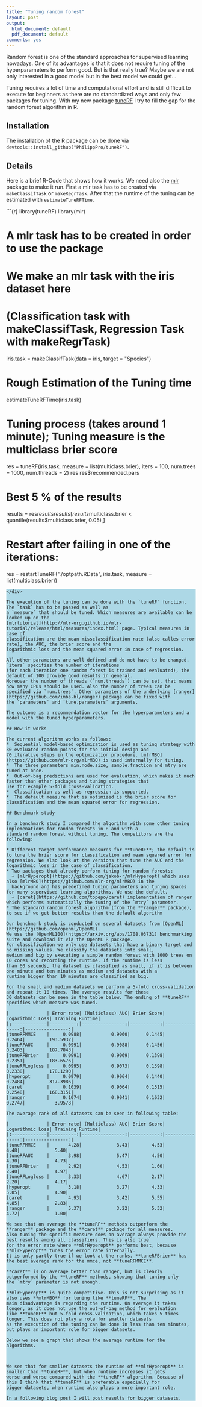 ```yaml
---
title: "Tuning random forest"
layout: post
output:
  html_document: default
  pdf_document: default
comments: yes
---
```


Random forest is one of the standard approaches for supervised learning nowadays. One of its advantages is that it does 
not require tuning of the hyperparameters to perform good. But is that really true? Maybe we are not only interested in a 
good model but in the best model we could get...

Tuning requires a lot of time and computational effort and is still difficult to execute for beginners as there are no 
standardized ways and only few packages for tuning. With my new package [tuneRF](https://github.com/PhilippPro/tuneRF) 
I try to fill the gap for the random forest algorithm in R. 

<!--excerpt-->

## Installation

The installation of the R package can be done via `devtools::install_github("PhilippPro/tuneRF")`.

## Details

Here is a brief R-Code that shows how it works. We need also the [mlr](https://github.com/mlr-org/mlr) package to make it run. 
First a mlr task has to be created via `makeClassifTask` or `makeRegrTask`. After that the runtime of the tuning can be estimated 
with `estimateTuneRFTime`. 

<style>
div.blue pre { background-color:lightblue; }
div.blue pre.r { background-color:blue; }
</style>

<div class = "blue">
```{r}
library(tuneRF)
library(mlr)

# A mlr task has to be created in order to use the package
# We make an mlr task with the iris dataset here 
# (Classification task with makeClassifTask, Regression Task with makeRegrTask)
iris.task = makeClassifTask(data = iris, target = "Species")

# Rough Estimation of the Tuning time
estimateTuneRFTime(iris.task)

# Tuning process (takes around 1 minute); Tuning measure is the multiclass brier score
res = tuneRF(iris.task, measure = list(multiclass.brier), iters = 100, num.trees = 1000, 
  num.threads = 2)
res
res$recommended.pars

# Best 5 % of the results
results = res$results
results[results$multiclass.brier < quantile(results$multiclass.brier, 0.05),]

# Restart after failing in one of the iterations:
res = restartTuneRF("./optpath.RData", iris.task, measure = list(multiclass.brier))
```
</div>

The execution of the tuning can be done with the `tuneRF` function. The `task` has to be passed as well as 
a `measure` that should be tuned. Which measures are available can be looked up on the
[mlrtutorial](http://mlr-org.github.io/mlr-tutorial/release/html/measures/index.html) page. Typical measures in case of 
classification are the mean missclassification rate (also calles error rate), the AUC, the brier score and the 
logarithmic loss and the mean squared error in case of regression. 

All other parameters are well defined and do not have to be changed. `iters` specifies the number of iterations 
(for each iteration one random forest is trained and evaluated), the default of 100 provide good results in general. 
Moreover the number of threads (`num.threads`) can be set, that means how many CPUs should be used. Also the number of trees can be 
specified via `num.trees`. Other parameters of the underlying [ranger](https://github.com/imbs-hl/ranger) package can be fixed with
the `parameters` and `tune.parameters` arguments. 

The outcome is a recommendation vector for the hyperparameters and a model with the tuned hyperparameters. 

## How it works

The current algorithm works as follows:
*  Sequential model-based optimization is used as tuning strategy with 30 evaluated random points for the initial design and 
70 iterative steps in the optimization procedure. [mlrMBO](https://github.com/mlr-org/mlrMBO) is used internally for tuning. 
*  The three parameters min.node.size, sample.fraction and mtry are tuned at once. 
*  Out-of-bag predictions are used for evaluation, which makes it much faster than other packages and tuning strategies that 
use for example 5-fold cross-validation. 
*  Classification as well as regression is supported.
*  The default measure that is optimized is the brier score for classification and the mean squared error for regression. 

## Benchmark study

In a benchmark study I compared the algorithm with some other tuning implemenations for random forests in R and with a 
standard random forest without tuning. The competitors are the following:

* Different target performance measures for **tuneRF**; the default is to tune the brier score for classification and mean squared error for regression. We also look at the versions that tune the AUC and the logarithmic loss in the case of classification.
* Two packages that already perform tuning for random forests:
  + [mlrHyperopt](https://github.com/jakob-r/mlrHyperopt) which uses also [mlrMBO](https://github.com/mlr-org/mlrMBO) in the 
  background and has predefined tuning parameters and tuning spaces for many supervised learning algorithms. We use the default.
  + [caret](https://github.com/topepo/caret) implementation of ranger which performs automatically the tuning of the `mtry` parameter.
* The standard random forest algorithm (from the **ranger** package), to see if we get better results than the default algorithm

Our benchmark study is conducted on several datasets from [OpenML](https://github.com/openml/OpenML). 
We use the [OpenML100](https://arxiv.org/abs/1708.03731) benchmarking suite and download it via the OpenML R package. 
For classification we only use datasets that have a binary target and no missing values. We classify the datasets into small, 
medium and big by executing a simple random forest with 1000 trees on 10 cores and recording the runtime. If the runtime is less 
than 60 seconds, the dataset is classified as small, if it is between one minute and ten minutes as medium and datasets with a 
runtime bigger than 10 minutes are classified as big. 

For the small and medium datasets we perform a 5-fold cross-validation and repeat it 10 times. The average results for these 
30 datasets can be seen in the table below. The ending of **tuneRF** specifies which measure was tuned. 

|              | Error rate| (Multiclass) AUC| Brier Score| Logarithmic Loss| Training Runtime|
|:-------------|----------:|----------------:|-----------:|----------------:|----------------:|
|tuneRFMMCE    |     0.0988|           0.9060|      0.1445|           0.2464|         193.5932|
|tuneRFAUC     |     0.0991|           0.9088|      0.1456|           0.2483|         187.7843|
|tuneRFBrier   |     0.0991|           0.9069|      0.1398|           0.2351|         183.6576|
|tuneRFLogloss |     0.0995|           0.9073|      0.1398|           0.2338|         178.1290|
|hyperopt      |     0.0979|           0.9064|      0.1440|           0.2484|         317.3986|
|caret         |     0.1039|           0.9064|      0.1515|           0.2548|         168.3151|
|ranger        |     0.1074|           0.9041|      0.1632|           0.2747|           3.9578|

The average rank of all datasets can be seen in following table:

|              | Error rate| (Multiclass) AUC| Brier Score| Logarithmic Loss| Training Runtime|
|:-------------|----------:|----------------:|-----------:|----------------:|----------------:|
|tuneRFMMCE    |       4.28|             3.43|        4.53|             4.48|             5.40|
|tuneRFAUC     |       3.98|             5.47|        4.50|             4.30|             4.73|
|tuneRFBrier   |       2.92|             4.53|        1.60|             2.40|             4.97|
|tuneRFLogloss |       3.33|             4.67|        2.17|             2.20|             4.17|
|hyperopt      |       3.18|             3.27|        4.33|             5.05|             4.90|
|caret         |       4.93|             3.42|        5.55|             4.85|             2.83|
|ranger        |       5.37|             3.22|        5.32|             4.72|             1.00|

We see that on average the **tuneRF** methods outperform the **ranger** package and the **caret** package for all measures.
Also tuning the specific measure does on average always provide the best results among all classifiers. This is also true 
for the error rate where **mlrHyperopt** performs best, because **mlrHyperopt** tunes the error rate internally. 
It is only partly true if we look at the ranks. **tuneRFBrier** has the best average rank for the mmce, not **tuneRFMMCE**. 

**caret** is on average better than ranger, but is clearly outperformed by the **tuneRF** methods, showing that tuning only 
the `mtry` parameter is not enough. 

**mlrHyperopt** is quite competitive. This is not surprising as it also uses **mlrMBO** for tuning like **tuneRF**. The 
main disadvantage is regarding the runtime. On average it takes longer, as it does not use the out-of-bag method for evaluation 
like **tuneRF** but 5-fold cross-validation, which takes 5 times longer. This does not play a role for smaller datasets 
as the execution of the tuning can be done in less than ten minutes, but plays an important role for bigger datasets. 

Below we see a graph that shows the average runtime for the algorithms.



We see that for smaller datasets the runtime of **mlrHyperopt** is smaller than **tuneRF**, but when runtime increases it gets 
worse and worse compared with the **tuneRF** algorithm. Because of this I think that **tuneRF** is preferable especially for 
bigger datasets, when runtime also plays a more important role. 

In a following blog post I will post results for bigger datasets. 
